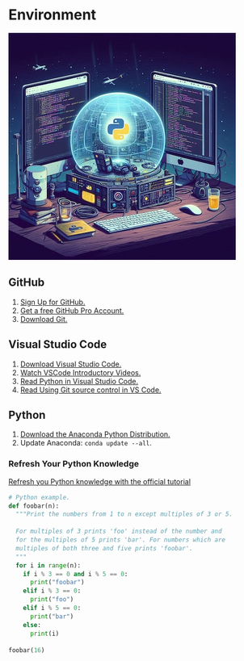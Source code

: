 # Environment

![Environment](img/env.jpeg)

## GitHub

1. [Sign Up for GitHub.](https://github.com/signup)
2. [Get a free GitHub Pro Account.](https://github.com/education/students)
3. [Download Git.](https://git-scm.com/downloads)


## Visual Studio Code

1. [Download Visual Studio Code.](https://code.visualstudio.com/Download)
2. [Watch VSCode Introductory Videos.](https://code.visualstudio.com/docs/getstarted/introvideos)
3. [Read Python in Visual Studio Code.](https://code.visualstudio.com/docs/languages/python)
4. [Read Using Git source control in VS Code.](https://code.visualstudio.com/docs/sourcecontrol/overview)


## Python

1. [Download the Anaconda Python Distribution.](https://www.anaconda.com/download/success)
2. Update Anaconda: `conda update --all`.


### Refresh Your Python Knowledge

[Refresh you Python knowledge with the official tutorial](https://docs.python.org/3/tutorial/index.html)

```python
# Python example.
def foobar(n):
  """Print the numbers from 1 to n except multiples of 3 or 5.
  
  For multiples of 3 prints 'foo' instead of the number and
  for the multiples of 5 prints 'bar'. For numbers which are
  multiples of both three and five prints 'foobar'.
  """
  for i in range(n):
    if i % 3 == 0 and i % 5 == 0:
      print("foobar")
    elif i % 3 == 0:
      print("foo")
    elif i % 5 == 0:
      print("bar")
    else:
      print(i)

foobar(16)
```